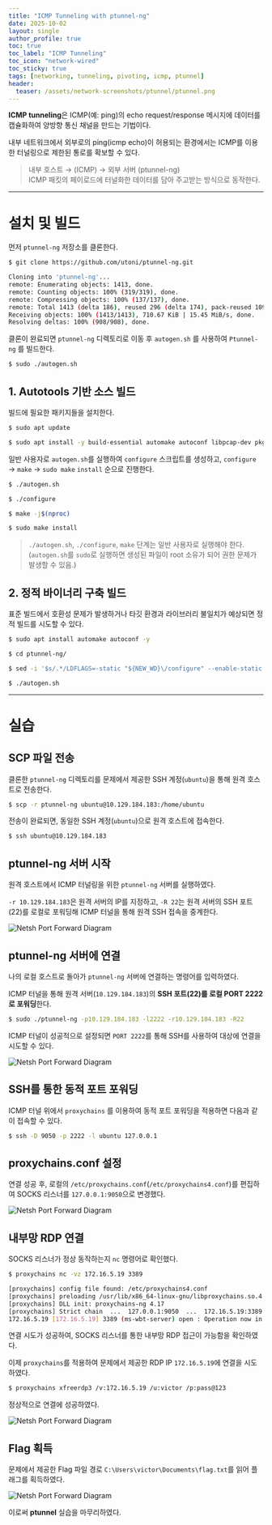 ```yaml
---
title: "ICMP Tunneling with ptunnel-ng"
date: 2025-10-02
layout: single
author_profile: true
toc: true
toc_label: "ICMP Tunneling"
toc_icon: "network-wired"
toc_sticky: true
tags: [networking, tunneling, pivoting, icmp, ptunnel]
header:
  teaser: /assets/network-screenshots/ptunnel/ptunnel.png
---
```


**ICMP tunneling**은 ICMP(예: ping)의 echo request/response 메시지에 데이터를 캡슐화하여 양방향 통신 채널을 만드는 기법이다.  

내부 네트워크에서 외부로의 ping(icmp echo)이 허용되는 환경에서는 ICMP를 이용한 터널링으로 제한된 통로를 확보할 수 있다.  

> 내부 호스트 → (ICMP) → 외부 서버 (ptunnel-ng)  
> ICMP 패킷의 페이로드에 터널화한 데이터를 담아 주고받는 방식으로 동작한다.

---

# 설치 및 빌드

먼저 `ptunnel-ng` 저장소를 클론한다.

```bash
$ git clone https://github.com/utoni/ptunnel-ng.git

Cloning into 'ptunnel-ng'...
remote: Enumerating objects: 1413, done.
remote: Counting objects: 100% (319/319), done.
remote: Compressing objects: 100% (137/137), done.
remote: Total 1413 (delta 186), reused 296 (delta 174), pack-reused 1094 (from 1)
Receiving objects: 100% (1413/1413), 710.67 KiB | 15.45 MiB/s, done.
Resolving deltas: 100% (908/908), done.
```

클론이 완료되면 `ptunnel-ng` 디렉토리로 이동 후 `autogen.sh` 를 사용하여 `Ptunnel-ng` 를 빌드한다.

```bash
$ sudo ./autogen.sh 
```

## 1. Autotools 기반 소스 빌드

빌드에 필요한 패키지들을 설치한다.

```bash
$ sudo apt update

$ sudo apt install -y build-essential automake autoconf libpcap-dev pkg-config libssl-dev
```

일반 사용자로 `autogen.sh`를 실행하여 `configure` 스크립트를 생성하고, `configure` → `make` → `sudo make` `install` 순으로 진행한다.

```bash
$ ./autogen.sh

$ ./configure

$ make -j$(nproc)

$ sudo make install
```

> `./autogen.sh`, `./configure`, `make` 단계는 일반 사용자로 실행해야 한다.
> (`autogen.sh`를 `sudo`로 실행하면 생성된 파일이 root 소유가 되어 권한 문제가 발생할 수 있음.)

## 2. 정적 바이너리 구축 빌드

표준 빌드에서 호환성 문제가 발생하거나 타깃 환경과 라이브러리 불일치가 예상되면 정적 빌드를 시도할 수 있다.

```bash
$ sudo apt install automake autoconf -y

$ cd ptunnel-ng/

$ sed -i '$s/.*/LDFLAGS=-static "${NEW_WD}\/configure" --enable-static $@ \&\& make clean \&\& make -j${BUILDJOBS:-4} all/' autogen.sh

$ ./autogen.sh
```

---

# 실습

## SCP 파일 전송

클론한 `ptunnel-ng` 디렉토리를 문제에서 제공한 SSH 계정(`ubuntu`)을 통해 원격 호스트로 전송한다.

```bash
$ scp -r ptunnel-ng ubuntu@10.129.184.183:/home/ubuntu
```

전송이 완료되면, 동일한 SSH 계정(`ubuntu`)으로 원격 호스트에 접속한다.

```bash
$ ssh ubuntu@10.129.184.183
```

## ptunnel-ng 서버 시작

원격 호스트에서 ICMP 터널링을 위한 `ptunnel-ng` 서버를 실행하였다.

`-r 10.129.184.183`은 원격 서버의 IP를 지정하고, `-R 22`는 원격 서버의 SSH 포트(22)를 로컬로 포워딩해 ICMP 터널을 통해 원격 SSH 접속을 중계한다.

![Netsh Port Forward Diagram](/assets/network-screenshots/ptunnel/server-start.png)

## ptunnel-ng 서버에 연결

나의 로컬 호스트로 돌아가 `ptunnel-ng` 서버에 연결하는 명령어를 입력하였다.

ICMP 터널을 통해 원격 서버(`10.129.184.183`)의 **SSH 포트(22)를 로컬 PORT 2222로 포워딩**한다.

```bash
$ sudo ./ptunnel-ng -p10.129.184.183 -l2222 -r10.129.184.183 -R22
```

ICMP 터널이 성공적으로 설정되면 `PORT ​​2222`를 통해 SSH를 사용하여 대상에 연결을 시도할 수 있다.

![Netsh Port Forward Diagram](/assets/network-screenshots/ptunnel/ssh-connect.png)

## SSH를 통한 동적 포트 포워딩

ICMP 터널 위에서 `proxychains` 를 이용하여 동적 포트 포워딩을 적용하면 다음과 같이 접속할 수 있다.

```bash
$ ssh -D 9050 -p 2222 -l ubuntu 127.0.0.1
```

## proxychains.conf 설정

연결 성공 후, 로컬의 `/etc/proxychains.conf`(`/etc/proxychains4.conf`)를 편집하여 SOCKS 리스너를 `127.0.0.1:9050`으로 변경했다.

![Netsh Port Forward Diagram](/assets/network-screenshots/ptunnel/proxychains.png)

## 내부망 RDP 연결

SOCKS 리스너가 정상 동작하는지 `nc` 명령어로 확인했다.

```bash
$ proxychains nc -vz 172.16.5.19 3389

[proxychains] config file found: /etc/proxychains4.conf
[proxychains] preloading /usr/lib/x86_64-linux-gnu/libproxychains.so.4
[proxychains] DLL init: proxychains-ng 4.17
[proxychains] Strict chain  ...  127.0.0.1:9050  ...  172.16.5.19:3389  ...  OK
172.16.5.19 [172.16.5.19] 3389 (ms-wbt-server) open : Operation now in progress
```

연결 시도가 성공하여, SOCKS 리스너를 통한 내부망 RDP 접근이 가능함을 확인하였다.

이제 `proxychains`를 적용하여 문제에서 제공한 RDP IP `172.16.5.19`에 연결을 시도하였다.

```bash
$ proxychains xfreerdp3 /v:172.16.5.19 /u:victor /p:pass@123
```

정상적으로 연결에 성공하였다.

![Netsh Port Forward Diagram](/assets/network-screenshots/ptunnel/rdp-connect.png)

## Flag 획득

문제에서 제공한 Flag 파일 경로 `C:\Users\victor\Documents\flag.txt`를 읽어 플래그를 획득하였다.

![Netsh Port Forward Diagram](/assets/network-screenshots/ptunnel/flag.png)

이로써 **ptunnel** 실습을 마무리하였다.